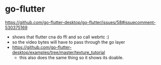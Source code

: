 # go-flutter

https://github.com/go-flutter-desktop/go-flutter/issues/58#issuecomment-530375169
- shows that flutter cna do ffi and so call webrtc :)
- so the video bytes will have to pass through the go layer
- https://github.com/go-flutter-desktop/examples/tree/master/texture_tutorial
	- this also does the same thing so it shows its doable.

